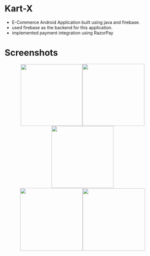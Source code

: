# Kart-X
* E-Commerce Android Application built using java and firebase.
* used firebase as the backend for this application.
* implemented payment integration using RazorPay

# Screenshots 
<div align="center">
 
<img src="Screenshots/Gsignin.png" width = "200"><img src="Screenshots/Dashboard.png" width = "201"><img src="Screenshots/P_desc.png" width = "201"><br><img src="Screenshots/cart.png" width = "203"><img src="Screenshots/order_conf.png" width = "202"> 
</div>
